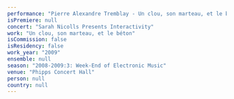 ```yaml
---
performance: "Pierre Alexandre Tremblay - Un clou, son marteau, et le béton"
isPremiere: null
concert: "Sarah Nicolls Presents Interactivity"
work: "Un clou, son marteau, et le béton"
isCommission: false
isResidency: false
work_year: "2009"
ensemble: null
season: "2008-2009:3: Week-End of Electronic Music"
venue: "Phipps Concert Hall"
person: null
country: null
---
```


